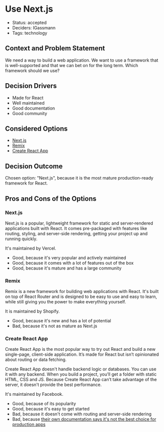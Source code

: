 # Use Next.js

- Status: accepted
- Deciders: IGassmann
- Tags: technology

## Context and Problem Statement

We need a way to build a web application. We want to use a framework that is well-supported and
that we can bet on for the long term. Which framework should we use?

## Decision Drivers <!-- optional -->

- Made for React
- Well maintained
- Good documentation
- Good community

## Considered Options

- [Next.js](https://nextjs.org/)
- [Remix](https://remix.run/)
- [Create React App](https://create-react-app.dev/)

## Decision Outcome

Chosen option: "Next.js", because it is the most mature production-ready framework for React.

## Pros and Cons of the Options

### Next.js

Next.js is a popular, lightweight framework for static and server‑rendered applications built with
React. It comes pre-packaged with features like routing, styling, and server-side rendering, getting
your project up and running quickly.

It's maintained by Vercel.

- Good, because it's very popular and actively maintained
- Good, because it comes with a lot of features out of the box
- Good, because it's mature and has a large community

### Remix

Remix is a new framework for building web applications with React. It's built on top of React Router
and is designed to be easy to use and easy to learn, while still giving you the power to make
everything yourself.

It is maintained by Shopify.

- Good, because it's new and has a lot of potential
- Bad, because it's not as mature as Next.js

### Create React App

Create React App is the most popular way to try out React and build a new single-page, client-side
application. It’s made for React but isn’t opinionated about routing or data fetching.

Create React App doesn't handle backend logic or databases. You can use it with any backend. When
you build a project, you’ll get a folder with static HTML, CSS and JS. Because Create React App
can’t take advantage of the server, it doesn't provide the best performance.

It's maintained by Facebook.

- Good, because of its popularity
- Good, because it's easy to get started
- Bad, because it doesn't come with routing and server-side rendering
- Bad, because [their own documentation says it's not the best choice for production apps](https://reactjs.org/learn/start-a-new-react-project#building-with-a-full-featured-framework)
